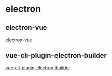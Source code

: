 # electron

## electron-vue
 
[electron-vue](https://simulatedgreg.gitbooks.io/electron-vue/content/cn/)


## vue-cli-plugin-electron-builder

[vue-cli-plugin-electron-builder](https://nklayman.github.io/vue-cli-plugin-electron-builder)